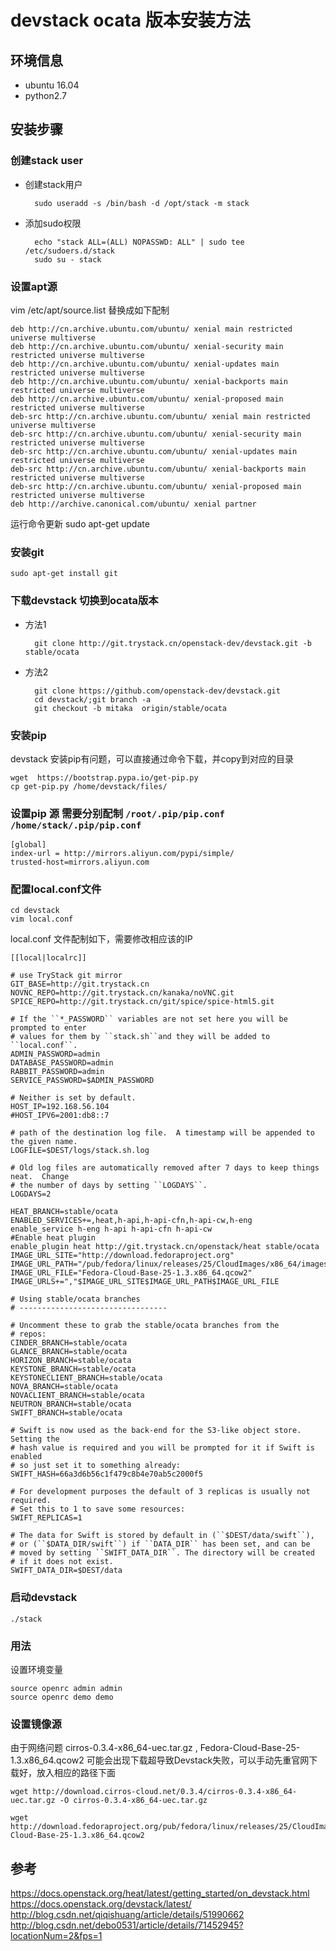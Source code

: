 # devstack ocata 版本安装方法 #

## 环境信息
* ubuntu 16.04
* python2.7
## 安装步骤

### 创建stack user
* 创建stack用户

		sudo useradd -s /bin/bash -d /opt/stack -m stack
* 添加sudo权限

		echo "stack ALL=(ALL) NOPASSWD: ALL" | sudo tee /etc/sudoers.d/stack
		sudo su - stack

### 设置apt源
vim /etc/apt/source.list 替换成如下配制

	deb http://cn.archive.ubuntu.com/ubuntu/ xenial main restricted universe multiverse
	deb http://cn.archive.ubuntu.com/ubuntu/ xenial-security main restricted universe multiverse
	deb http://cn.archive.ubuntu.com/ubuntu/ xenial-updates main restricted universe multiverse
	deb http://cn.archive.ubuntu.com/ubuntu/ xenial-backports main restricted universe multiverse
	deb http://cn.archive.ubuntu.com/ubuntu/ xenial-proposed main restricted universe multiverse
	deb-src http://cn.archive.ubuntu.com/ubuntu/ xenial main restricted universe multiverse
	deb-src http://cn.archive.ubuntu.com/ubuntu/ xenial-security main restricted universe multiverse
	deb-src http://cn.archive.ubuntu.com/ubuntu/ xenial-updates main restricted universe multiverse
	deb-src http://cn.archive.ubuntu.com/ubuntu/ xenial-backports main restricted universe multiverse
	deb-src http://cn.archive.ubuntu.com/ubuntu/ xenial-proposed main restricted universe multiverse
	deb http://archive.canonical.com/ubuntu/ xenial partner

运行命令更新
	sudo apt-get update

### 安装git
	sudo apt-get install git

### 下载devstack 切换到ocata版本
* 方法1  

    	git clone http://git.trystack.cn/openstack-dev/devstack.git -b stable/ocata  

* 方法2

    	git clone https://github.com/openstack-dev/devstack.git 
    	cd devstack/;git branch -a
    	git checkout -b mitaka  origin/stable/ocata


### 安装pip
devstack 安装pip有问题，可以直接通过命令下载，并copy到对应的目录

	wget  https://bootstrap.pypa.io/get-pip.py
	cp get-pip.py /home/devstack/files/

### 设置pip 源 需要分别配制 `/root/.pip/pip.conf` `/home/stack/.pip/pip.conf`

	[global]
	index-url = http://mirrors.aliyun.com/pypi/simple/
	trusted-host=mirrors.aliyun.com

### 配置local.conf文件

	cd devstack
	vim local.conf

local.conf 文件配制如下，需要修改相应该的IP

	[[local|localrc]]
	
	# use TryStack git mirror
	GIT_BASE=http://git.trystack.cn
	NOVNC_REPO=http://git.trystack.cn/kanaka/noVNC.git
	SPICE_REPO=http://git.trystack.cn/git/spice/spice-html5.git
	
	# If the ``*_PASSWORD`` variables are not set here you will be prompted to enter
	# values for them by ``stack.sh``and they will be added to ``local.conf``.
	ADMIN_PASSWORD=admin
	DATABASE_PASSWORD=admin
	RABBIT_PASSWORD=admin
	SERVICE_PASSWORD=$ADMIN_PASSWORD
	
	# Neither is set by default.
	HOST_IP=192.168.56.104
	#HOST_IPV6=2001:db8::7
	
	# path of the destination log file.  A timestamp will be appended to the given name.
	LOGFILE=$DEST/logs/stack.sh.log
	
	# Old log files are automatically removed after 7 days to keep things neat.  Change
	# the number of days by setting ``LOGDAYS``.
	LOGDAYS=2
	
	HEAT_BRANCH=stable/ocata
	ENABLED_SERVICES+=,heat,h-api,h-api-cfn,h-api-cw,h-eng
	enable_service h-eng h-api h-api-cfn h-api-cw
	#Enable heat plugin
	enable_plugin heat http://git.trystack.cn/openstack/heat stable/ocata
	IMAGE_URL_SITE="http://download.fedoraproject.org"
	IMAGE_URL_PATH="/pub/fedora/linux/releases/25/CloudImages/x86_64/images/"
	IMAGE_URL_FILE="Fedora-Cloud-Base-25-1.3.x86_64.qcow2"
	IMAGE_URLS+=","$IMAGE_URL_SITE$IMAGE_URL_PATH$IMAGE_URL_FILE
	
	# Using stable/ocata branches
	# ---------------------------------
	
	# Uncomment these to grab the stable/ocata branches from the
	# repos:
	CINDER_BRANCH=stable/ocata
	GLANCE_BRANCH=stable/ocata
	HORIZON_BRANCH=stable/ocata
	KEYSTONE_BRANCH=stable/ocata
	KEYSTONECLIENT_BRANCH=stable/ocata
	NOVA_BRANCH=stable/ocata
	NOVACLIENT_BRANCH=stable/ocata
	NEUTRON_BRANCH=stable/ocata
	SWIFT_BRANCH=stable/ocata
	
	# Swift is now used as the back-end for the S3-like object store. Setting the
	# hash value is required and you will be prompted for it if Swift is enabled
	# so just set it to something already:
	SWIFT_HASH=66a3d6b56c1f479c8b4e70ab5c2000f5
	
	# For development purposes the default of 3 replicas is usually not required.
	# Set this to 1 to save some resources:
	SWIFT_REPLICAS=1
	
	# The data for Swift is stored by default in (``$DEST/data/swift``),
	# or (``$DATA_DIR/swift``) if ``DATA_DIR`` has been set, and can be
	# moved by setting ``SWIFT_DATA_DIR``. The directory will be created
	# if it does not exist.
	SWIFT_DATA_DIR=$DEST/data


### 启动devstack

	./stack

### 用法
设置环境变量

	source openrc admin admin
	source openrc demo demo

### 设置镜像源
由于网络问题 cirros-0.3.4-x86_64-uec.tar.gz , Fedora-Cloud-Base-25-1.3.x86_64.qcow2 可能会出现下载超导致Devstack失败，可以手动先重官网下载好，放入相应的路径下面

	wget http://download.cirros-cloud.net/0.3.4/cirros-0.3.4-x86_64-uec.tar.gz -O cirros-0.3.4-x86_64-uec.tar.gz

	wget http://download.fedoraproject.org/pub/fedora/linux/releases/25/CloudImages/x86_64/images/Fedora-Cloud-Base-25-1.3.x86_64.qcow2

## 参考

https://docs.openstack.org/heat/latest/getting_started/on_devstack.html  
https://docs.openstack.org/devstack/latest/  
http://blog.csdn.net/qiqishuang/article/details/51990662  
http://blog.csdn.net/debo0531/article/details/71452945?locationNum=2&fps=1

